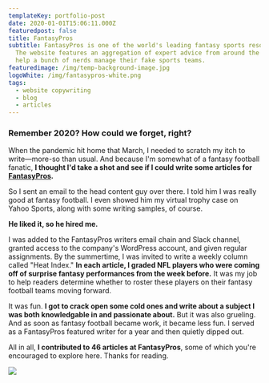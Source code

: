 ```yaml
---
templateKey: portfolio-post
date: 2020-01-01T15:06:11.000Z
featuredpost: false
title: FantasyPros
subtitle: FantasyPros is one of the world's leading fantasy sports resources.
  The website features an aggregation of expert advice from around the web to
  help a bunch of nerds manage their fake sports teams.
featuredimage: /img/temp-background-image.jpg
logoWhite: /img/fantasypros-white.png
tags:
  - website copywriting
  - blog
  - articles
---
```

### Remember 2020? How could we forget, right?

When the pandemic hit home that March, I needed to scratch my itch to write—more-so than usual. And because I'm somewhat of a fantasy football fanatic, **I thought I'd take a shot and see if I could write some articles for [FantasyPros](https://www.fantasypros.com/).** 

So I sent an email to the head content guy over there. I told him I was really good at fantasy football. I even showed him my virtual trophy case on Yahoo Sports, along with some writing samples, of course. 

**He liked it, so he hired me.** 

I was added to the FantasyPros writers email chain and Slack channel, granted access to the company's WordPress account, and given regular assignments. By the summertime, I was invited to write a weekly column called "Heat Index." **In each article, I graded NFL players who were coming off of surprise fantasy performances from the week before.** It was my job to help readers determine whether to roster these players on their fantasy football teams moving forward. 

It was fun. **I got to crack open some cold ones and write about a subject I was both knowledgable in and passionate about.** But it was also grueling. And as soon as fantasy football became work, it became less fun. I served as a FantasyPros featured writer for a year and then quietly dipped out. 

All in all, **I contributed to 46 articles at FantasyPros**, some of which you're encouraged to explore here. Thanks for reading.



![](/img/fantasy-pros-12-sleeper-nfl-draft-prospects.png)